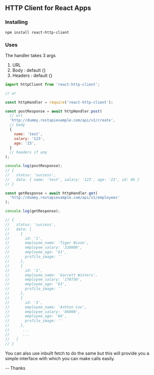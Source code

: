 ## HTTP Client for React Apps

### Installing

`npm install react-http-client`

### Uses

The handler takes 3 args

1. URL 
2. Body : default {}
3. Headers : default {}

```js
import httpClient from 'react-http-client';

// or

const httpHandler = require('react-http-client');

const postResponse = await httpHandler.post(
  // url
  'http://dummy.restapiexample.com/api/v1/create',
  // body
  {
    name: 'test',
    salary: '123',
    age: '23',
  }
  // headers if any
);

console.log(postResponse);
// {
//   status: 'success',
//   data: { name: 'test', salary: '123', age: '23', id: 66 }
// }

const getResponse = await httpHandler.get(
  'http://dummy.restapiexample.com/api/v1/employees'
);

console.log(getResponse);

// {
//   status: 'success',
//   data: [
//     {
//       id: '1',
//       employee_name: 'Tiger Nixon',
//       employee_salary: '320800',
//       employee_age: '61',
//       profile_image: ''
//     },
//     {
//       id: '2',
//       employee_name: 'Garrett Winters',
//       employee_salary: '170750',
//       employee_age: '63',
//       profile_image: ''
//     },
//     {
//       id: '3',
//       employee_name: 'Ashton Cox',
//       employee_salary: '86000',
//       employee_age: '66',
//       profile_image: ''
//     },
//      ...
//      ...
//   ]
// }
```

You can also use inbuilt fetch to do the same but this will provide you a simple interface with which you can make calls easily.

-- Thanks
